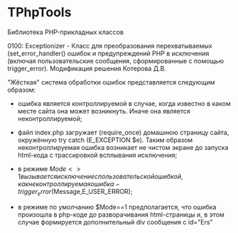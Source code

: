# TPhpTools
Библиотека PHP-прикладных классов

0100: Exceptionizer - Класс для преобразования перехватываемых 
      (set_error_handler() ошибок и предупреждений PHP в исключения (включая 
пользовательские сообщения, сформированные с помощью trigger_error). 
Модификация решения Котерова Д.В.

"Жёсткая" система обработки ошибок представляется следующим образом:

- ошибка является контроллируемой в случае, когда известно в каком месте
сайта она может возникнуть. Иначе она является неконтроллируемой;

- файл index.php загружает (require_once) домашнюю страницу сайта,
окружённую try catch (E_EXCEPTION $e). Таким образом неконтроллируемая 
ошибка возникает не чистом экране до запуска html-кода с трассировкой 
всплывания исключения;
   
- в режиме $Mode<>1 вызывается исключение с пользовательской ошибкой, как
неконтроллируемая ошибка - trigger_error($Message,E_USER_ERROR);
   
- в режиме по умолчанию $Mode==1 предполагается, что ошибка произошла
в php-коде до разворачивания html-страницы и, в этом случае формируется 
дополнительный div сообщения с id="Ers"
